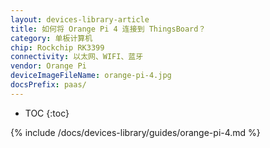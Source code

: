 ```yaml
---
layout: devices-library-article
title: 如何将 Orange Pi 4 连接到 ThingsBoard？
category: 单板计算机
chip: Rockchip RK3399
connectivity: 以太网、WIFI、蓝牙
vendor: Orange Pi
deviceImageFileName: orange-pi-4.jpg
docsPrefix: paas/
---
```



* TOC
{:toc}

{% include /docs/devices-library/guides/orange-pi-4.md %}